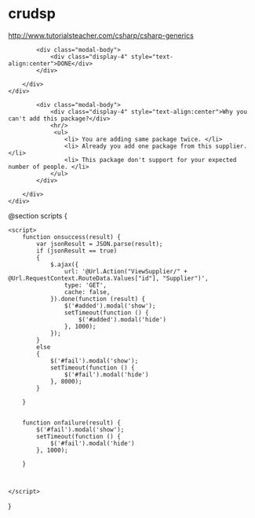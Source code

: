 # crudsp

http://www.tutorialsteacher.com/csharp/csharp-generics

<div class="modal fade" id="added" tabindex="-1" role="dialog" aria-labelledby="exampleModalLabel" aria-hidden="true">
    <div class="modal-dialog" role="document">
        <div class="modal-content">

            <div class="modal-body">
                <div class="display-4" style="text-align:center">DONE</div>
            </div>

        </div>
    </div>
</div>
<div class="modal fade" id="fail" tabindex="-1" role="dialog" aria-labelledby="exampleModalLabel" aria-hidden="true">
    <div class="modal-dialog" role="document">
        <div class="modal-content">

            <div class="modal-body">
                <div class="display-4" style="text-align:center">Why you can't add this package?</div>
                <hr/>
                 <ul>
                    <li> You are adding same package twice. </li>
                    <li> Already you add one package from this supplier. </li>
                    <li> This package don't support for your expected number of people. </li>
                </ul>
            </div>

        </div>
    </div>
</div>

@section scripts {

    <script>
        function onsuccess(result) {
            var jsonResult = JSON.parse(result);
            if (jsonResult == true)
            {
                $.ajax({
                    url: '@Url.Action("ViewSupplier/" + @Url.RequestContext.RouteData.Values["id"], "Supplier")',
                    type: 'GET',
                    cache: false,
                }).done(function (result) {
                    $('#added').modal('show');
                    setTimeout(function () {
                        $('#added').modal('hide')
                    }, 1000);
                });
            }
            else
            {
                $('#fail').modal('show');
                setTimeout(function () {
                    $('#fail').modal('hide')
                }, 8000);
            }
           
        }


        function onfailure(result) {
            $('#fail').modal('show');
            setTimeout(function () {
                $('#fail').modal('hide')
            }, 1000);

        }



    </script>

}
